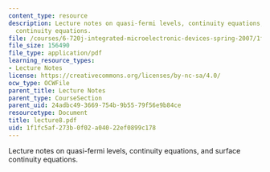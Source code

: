 ```yaml
---
content_type: resource
description: Lecture notes on quasi-fermi levels, continuity equations, and surface
  continuity equations.
file: /courses/6-720j-integrated-microelectronic-devices-spring-2007/1f1fc5af273b0f02a04022ef0899c178_lecture8.pdf
file_size: 156490
file_type: application/pdf
learning_resource_types:
- Lecture Notes
license: https://creativecommons.org/licenses/by-nc-sa/4.0/
ocw_type: OCWFile
parent_title: Lecture Notes
parent_type: CourseSection
parent_uid: 24adbc49-3669-754b-9b55-79f56e9b84ce
resourcetype: Document
title: lecture8.pdf
uid: 1f1fc5af-273b-0f02-a040-22ef0899c178
---
```

Lecture notes on quasi-fermi levels, continuity equations, and surface continuity equations.